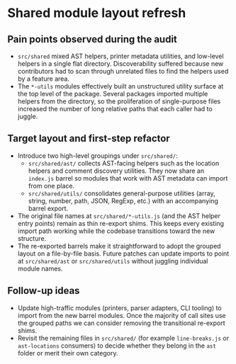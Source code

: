 # Shared module layout refresh

## Pain points observed during the audit

- `src/shared` mixed AST helpers, printer metadata utilities, and low-level
  helpers in a single flat directory. Discoverability suffered because new
  contributors had to scan through unrelated files to find the helpers used by
  a feature area.
- The `*-utils` modules effectively built an unstructured utility surface at the
  top level of the package. Several packages imported multiple helpers from the
  directory, so the proliferation of single-purpose files increased the number
  of long relative paths that each caller had to juggle.

## Target layout and first-step refactor

- Introduce two high-level groupings under `src/shared/`:
  - `src/shared/ast/` collects AST-facing helpers such as the location helpers
    and comment discovery utilities. They now share an `index.js` barrel so
    modules that work with AST metadata can import from one place.
  - `src/shared/utils/` consolidates general-purpose utilities (array, string,
    number, path, JSON, RegExp, etc.) with an accompanying barrel export.
- The original file names at `src/shared/*-utils.js` (and the AST helper entry
  points) remain as thin re-export shims. This keeps every existing import path
  working while the codebase transitions toward the new structure.
- The re-exported barrels make it straightforward to adopt the grouped layout on
  a file-by-file basis. Future patches can update imports to point at
  `src/shared/ast` or `src/shared/utils` without juggling individual module
  names.

## Follow-up ideas

- Update high-traffic modules (printers, parser adapters, CLI tooling) to import
  from the new barrel modules. Once the majority of call sites use the grouped
  paths we can consider removing the transitional re-export shims.
- Revisit the remaining files in `src/shared/` (for example `line-breaks.js` or
  `ast-locations` consumers) to decide whether they belong in the `ast` folder
  or merit their own category.
